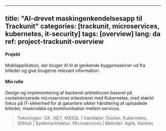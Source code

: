 
---
title: "AI-drevet maskingenkendelsesapp til Trackunit"
categories: [trackunit, microservices, kubernetes, it-security]
tags: [overview]
lang: da
ref: project-trackunit-overview
---
#### Projekt
Mobilapplikation, der bruger AI til at genkende byggemaskiner ud fra billeder og give brugerne relevant information.

#### Min rolle
Design og implementering af backend-arkitekturen baseret på containeriserede microservices orkestreret med Kubernetes, med stærkt fokus på IT-sikkerhed for at garantere sikker håndtering af uploadede billeder, maskindata og kommunikation mellem services.

> Teknologier: C#, .NET, MSSQL | Værktøjer: Docker, Kubernetes, GitHub | Systemarkitektur: Microservices | Metoder: Agile, Kanban
